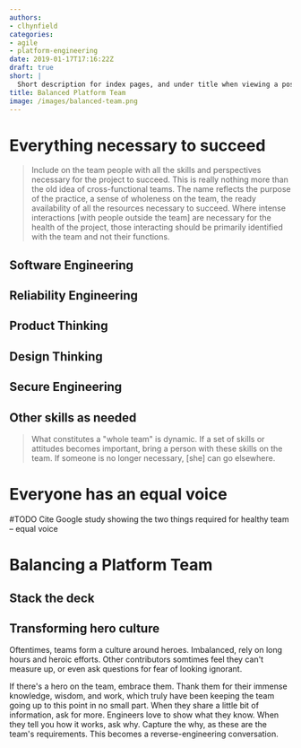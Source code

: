 ```yaml
---
authors:
- clhynfield
categories:
- agile
- platform-engineering
date: 2019-01-17T17:16:22Z
draft: true
short: |
  Short description for index pages, and under title when viewing a post. Lorem ipsum dolor sit amet, consectetur adipisicing elit, sed do eiusmod tempor incididunt ut labore et dolore magna aliqua. Ut enim ad minim veniam.
title: Balanced Platform Team
image: /images/balanced-team.png
---
```


# Everything necessary to succeed

> Include on the team people with all the skills and perspectives necessary for the project to succeed. This is really nothing more than the old idea of cross-functional teams. The name reflects the purpose of the practice, a sense of wholeness on the team, the ready availability of all the resources necessary to succeed. Where intense interactions [with people outside the team] are necessary for the health of the project, those interacting should be primarily identified with the team and not their functions.

## Software Engineering

## Reliability Engineering

## Product Thinking

## Design Thinking

## Secure Engineering

## Other skills as needed

> What constitutes a "whole team" is dynamic. If a set of skills or attitudes becomes important, bring a person with these skills on the team. If someone is no longer necessary, [she] can go elsewhere. 

# Everyone has an equal voice

#TODO Cite Google study showing the two things required for healthy team – equal voice

# Balancing a Platform Team

## Stack the deck

## Transforming hero culture

Oftentimes, teams form a culture around heroes. Imbalanced, rely on long hours and heroic efforts. Other contributors somtimes feel they can't measure up, or even ask questions for fear of looking ignorant. 

If there's a hero on the team, embrace them. Thank them for their immense knowledge, wisdom, and work, which truly have been keeping the team going up to this point in no small part. When they share a little bit of information, ask for more. Engineers love to show what they know. When they tell you how it works, ask why. Capture the why, as these are the team's requirements. This becomes a reverse-engineering conversation. 